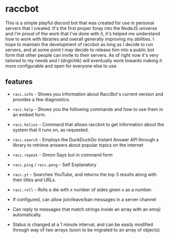 # raccbot

This is a simple playful discord bot that was created for use in personal servers that I created.
It's the first proper foray into the NodeJS universe and I'm proud of the work that I've done with it, it's helped me understand how to work with libraries and overall generally improving my abilities. I hope to maintain the development of raccbot as long as I decide to run servers, and at some point I may decide to release him into a public bot form that other people can invite to their servers. As of right now it's very tailored to my needs and I (dnglchlk) will eventually work towards making it more configurable and open for everyone else to use.

## features

- `racc.info` - Shows you information about RaccBot's current version and provides a few diagnostics.
- `racc.help` - Shows you the following commands and how to use them in an embed form.
- `racc.helios` - Command that allows raccbot to get information about the system that it runs on, as requested.
- `racc.search` - Employs the DuckDuckGo Instant Answer API through a library to retrieve answers about popular topics on the internet
- `racc.repeat` - Simon Says but in command form
- `racc.ping` / `racc.pong` - Self Explanatory
- `racc.yt` - Searches YouTube, and returns the top 3 results along with their titles and URLs.
- `racc.roll` - Rolls a die with x number of sides given x as a number.

- If configured, can allow join/leave/ban messages in a server channel
- Can reply to messages that match strings inside an array with an emoji automatically.
- Status is changed at a 1 minute interval, and can be easily modified through way of two arrays (soon to be migrated to an array of objects)
